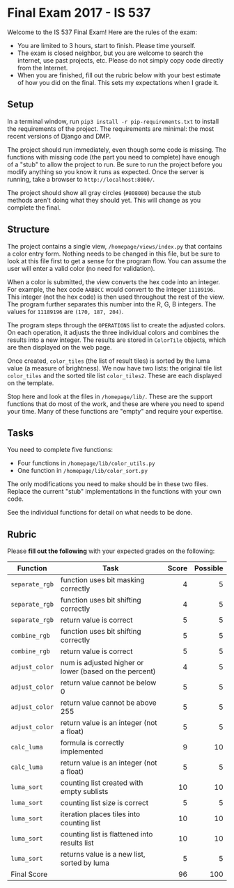 # Final Exam 2017 - IS 537

Welcome to the IS 537 Final Exam! Here are the rules of the exam:

* You are limited to 3 hours, start to finish.  Please time yourself.
* The exam is closed neighbor, but you are welcome to search the internet, use past projects, etc.  Please do not simply copy code directly from the Internet.
* When you are finished, fill out the rubric below with your best estimate of how you did on the final.  This sets my expectations when I grade it.

## Setup

In a terminal window, run `pip3 install -r pip-requirements.txt` to install the requirements of the project. The requirements are minimal: the most recent versions of Django and DMP.

The project should run immediately, even though some code is missing.  The functions with missing code (the part you need to complete) have enough of a "stub" to allow the project to run.  Be sure to run the project before you modify anything so you know it runs as expected.  Once the server is running, take a browser to `http://localhost:8000/`.

The project should show all gray circles (`#808080`) because the stub methods aren't doing what they should yet.  This will change as you complete the final.

## Structure

The project contains a single view, `/homepage/views/index.py` that contains a color entry form.  Nothing needs to be changed in this file, but be sure to look at this file first to get a sense for the program flow.  You can assume the user will enter a valid color (no need for validation).

When a color is submitted, the view converts the hex code into an integer.  For example, the hex code `AABBCC` would convert to the integer `11189196`.  This integer (not the hex code) is then used throughout the rest of the view.  The program further separates this number into the R, G, B integers.  The values for `11189196` are `(170, 187, 204)`.  

The program steps through the `OPERATIONS` list to create the adjusted colors.  On each operation, it adjusts the three individual colors and combines the results into a new integer.  The results are stored in `ColorTile` objects, which are then displayed on the web page.

Once created, `color_tiles` (the list of result tiles) is sorted by the luma value (a measure of brightness).  We now have two lists: the original tile list `color_tiles` and the sorted tile list `color_tiles2`.  These are each displayed on the template.

Stop here and look at the files in `/homepage/lib/`.  These are the support functions that do most of the work, and these are where you need to spend your time.  Many of these functions are "empty" and require your expertise.


## Tasks

You need to complete five functions:

* Four functions in `/homepage/lib/color_utils.py`
* One function in `/homepage/lib/color_sort.py`

The only modifications you need to make should be in these two files.  Replace the current "stub" implementations in the functions with your own code.

See the individual functions for detail on what needs to be done.

## Rubric

Please **fill out the following** with your expected grades on the following:

| Function       | Task                                                   |  Score  | Possible |
|----------------|--------------------------------------------------------|--------:|---------:|
| `separate_rgb` | function uses bit masking correctly                    |       4 |        5 |
| `separate_rgb` | function uses bit shifting correctly                   |       4 |        5 |
| `separate_rgb` | return value is correct                                |       5 |        5 |
| `combine_rgb`  | function uses bit shifting correctly                   |       5 |        5 |
| `combine_rgb`  | return value is correct                                |       5 |        5 |
| `adjust_color` | num is adjusted higher or lower (based on the percent) |       4 |        5 |
| `adjust_color` | return value cannot be below 0                         |       5 |        5 |
| `adjust_color` | return value cannot be above 255                       |       5 |        5 |
| `adjust_color` | return value is an integer (not a float)               |       5 |        5 |
| `calc_luma`    | formula is correctly implemented                       |       9 |       10 |
| `calc_luma`    | return value is an integer (not a float)               |       5 |        5 |
| `luma_sort`    | counting list created with empty sublists              |       10 |       10 |
| `luma_sort`    | counting list size is correct                          |       5 |        5 |
| `luma_sort`    | iteration places tiles into counting list              |       10 |       10 |
| `luma_sort`    | counting list is flattened into results list           |       10 |       10 |
| `luma_sort`    | returns value is a new list, sorted by luma            |       5 |        5 |
| Final Score    |                                                        |       96 |      100 |

